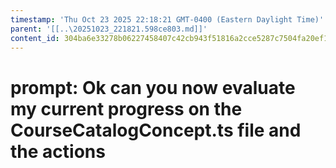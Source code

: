 ```yaml
---
timestamp: 'Thu Oct 23 2025 22:18:21 GMT-0400 (Eastern Daylight Time)'
parent: '[[..\20251023_221821.598ce803.md]]'
content_id: 304ba6e33278b06227458407c42cb943f51816a2cce5287c7504fa20ef1bf925
---
```


# prompt: Ok can you now evaluate my current progress on the CourseCatalogConcept.ts file and the  actions
